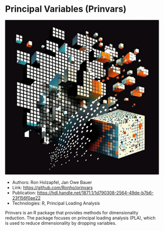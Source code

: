 # Principal Variables (Prinvars)

![Prinvars image by midjourney](images/prinvars.png "Prinvars")

- Authors: Ron Holzapfel, Jan Owe Bauer
- Link: https://github.com/Ronho/prinvars
- Publication: https://hdl.handle.net/1871.1/1d790308-2564-49de-b7b6-23f156f0ae22
- Technologies: R, Principal Loading Analysis

Prinvars is an R package that provides methods for dimensionality reduction. The package focuses on principal loading analysis (PLA), which is used to reduce dimensionality by dropping variables.